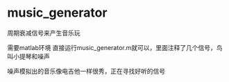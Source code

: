 # music_generator
周期衰减信号来产生音乐玩

需要matlab环境
直接运行music_generator.m就可以，里面注释了几个信号，鸟叫小提琴和噪声

噪声模拟出的音乐像电吉他一样很秀，正在寻找好听的信号
